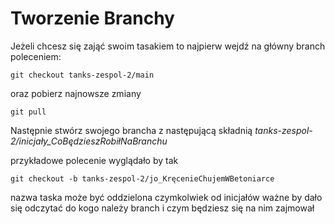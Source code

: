 # Tworzenie Branchy
Jeżeli chcesz się zająć swoim tasakiem to najpierw wejdź na główny branch poleceniem:
```GIT
git checkout tanks-zespol-2/main
```
oraz pobierz najnowsze zmiany 
```GIT
git pull
```
Następnie stwórz swojego brancha z następującą składnią
*tanks-zespol-2/inicjały_CoBędzieszRobiłNaBranchu*

przykładowe polecenie wyglądało by tak

```GIT
git checkout -b tanks-zespol-2/jo_KręcenieChujemWBetoniarce 
```
nazwa taska może być oddzielona czymkolwiek od inicjałów ważne by dało się odczytać do kogo należy branch i czym będziesz się na nim zajmował